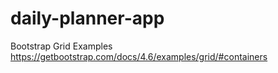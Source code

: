 # daily-planner-app


Bootstrap Grid Examples 
https://getbootstrap.com/docs/4.6/examples/grid/#containers
